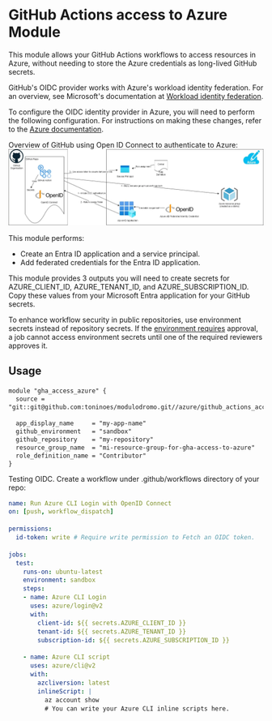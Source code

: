 # GitHub Actions access to Azure Module

This module allows your GitHub Actions workflows to access resources in Azure, without needing to store the Azure credentials 
as long-lived GitHub secrets.

GitHub's OIDC provider works with Azure's workload identity federation. For an overview, see Microsoft's documentation at 
[Workload identity federation](https://docs.microsoft.com/en-us/azure/active-directory/develop/workload-identity-federation).

To configure the OIDC identity provider in Azure, you will need to perform the following configuration. For instructions 
on making these changes, refer to the [Azure documentation](https://docs.microsoft.com/en-us/azure/developer/github/connect-from-azure).

Overview of GitHub using Open ID Connect to authenticate to Azure:
![diagram](img/oidc.png)

This module performs:
- Create an Entra ID application and a service principal.
- Add federated credentials for the Entra ID application.

This module provides 3 outputs you will need to create secrets for AZURE_CLIENT_ID, AZURE_TENANT_ID, and AZURE_SUBSCRIPTION_ID. 
Copy these values from your Microsoft Entra application for your GitHub secrets.

To enhance workflow security in public repositories, use environment secrets instead of repository secrets. If the [environment 
requires](https://docs.github.com/en/actions/deployment/targeting-different-environments/using-environments-for-deployment#environment-secrets) 
approval, a job cannot access environment secrets until one of the required reviewers approves it.

## Usage

```hcl
module "gha_access_azure" {
  source = "git::git@github.com:toninoes/modulodromo.git//azure/github_actions_access_to_azure"

  app_display_name     = "my-app-name"
  github_environment   = "sandbox"
  github_repository    = "my-repository"
  resource_group_name  = "mi-resource-group-for-gha-access-to-azure"
  role_definition_name = "Contributor"
}
```

Testing OIDC. Create a workflow under .github/workflows directory of your repo:
```yml
name: Run Azure CLI Login with OpenID Connect
on: [push, workflow_dispatch]

permissions:
  id-token: write # Require write permission to Fetch an OIDC token.

jobs:
  test:
    runs-on: ubuntu-latest
    environment: sandbox
    steps:
    - name: Azure CLI Login
      uses: azure/login@v2
      with:
        client-id: ${{ secrets.AZURE_CLIENT_ID }}
        tenant-id: ${{ secrets.AZURE_TENANT_ID }}
        subscription-id: ${{ secrets.AZURE_SUBSCRIPTION_ID }}

    - name: Azure CLI script
      uses: azure/cli@v2
      with:
        azcliversion: latest
        inlineScript: |
          az account show
          # You can write your Azure CLI inline scripts here.
```

